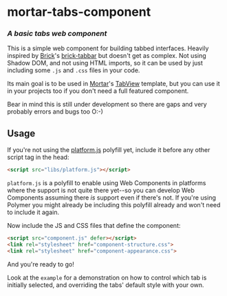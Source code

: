 # mortar-tabs-component

### _A basic tabs web component_ ###

This is a simple web component for building tabbed interfaces. Heavily inspired by [Brick](http://mozbrick.github.io/)'s [brick-tabbar](https://github.com/mozbrick/brick-tabbar) but doesn't get as complex. Not using Shadow DOM, and not using HTML imports, so it can be used by just including some `.js` and `.css` files in your code.

Its main goal is to be used in [Mortar](https://github.com/mozilla/mortar/)'s [TabView](https://github.com/mozilla/mortar-tab-view) template, but you can use it in your projects too if you don't need a full featured component.

Bear in mind this is still under development so there are gaps and very probably errors and bugs too O:-)

## Usage

If you're not using the [platform.js](https://github.com/polymer/platform) polyfill yet, include it before any other script tag in the head:

```html
<script src="libs/platform.js"></script>
```

`platform.js` is a polyfill to enable using Web Components in platforms where the support is not quite there yet--so you can develop Web Components assuming there *is* support even if there's not. If you're using Polymer you might already be including this polyfill already and won't need to include it again.

Now include the JS and CSS files that define the component: 

```html
<script src="component.js" defer></script>
<link rel="stylesheet" href="component-structure.css">
<link rel="stylesheet" href="component-appearance.css">
```

And you're ready to go!

Look at the `example` for a demonstration on how to control which tab is initially selected, and overriding the tabs' default style with your own.
